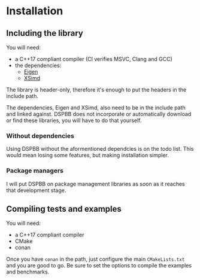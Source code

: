 # Installation

## Including the library

You will need:
- a C++17 compliant compiler (CI verifies MSVC, Clang and GCC)
- the dependencies:
    - [Eigen](https://eigen.tuxfamily.org)
    - [XSimd](https://github.com/xtensor-stack/xsimd)

The library is header-only, therefore it's enough to put the headers in the include path.

The dependencies, Eigen and XSimd, also need to be in the include path and linked against. DSPBB does not incorporate or automatically download or find these libraries, you will have to do that yourself.

### Without dependencies

Using DSPBB without the aformentioned dependcies is on the todo list. This would mean losing some features, but making installation simpler.

### Package managers

I will put DSPBB on package management libraries as soon as it reaches that development stage.

## Compiling tests and examples

You will need:
- a C++17 compliant compiler
- CMake
- conan

Once you have `conan` in the path, just configure the main `CMakeLists.txt` and you are good to go. Be sure to set the options to compile the examples and benchmarks.